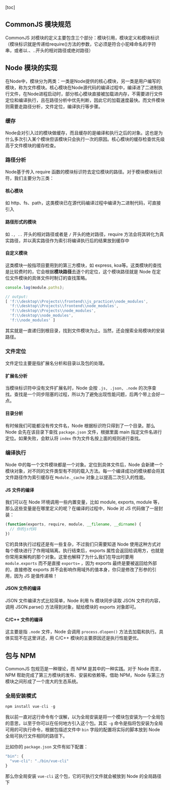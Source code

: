 [toc]

## CommonJS 模块规范

CommonJS 对模块的定义主要包含三个部分：模块引用，模块定义和模块标识（模块标识就是传递给require()方法的参数，它必须是符合小驼峰命名的字符串，或者以.、..开头的相对路径或绝对路径）



## Node 模块的实现

在Node中，模块分为两类：一类是Node提供的核心模块，另一类是用户编写的模块，称为文件模块。核心模块在Node源代码的编译过程中，编译进了二进制执行文件，在Node进程启动时，部分核心模块直接被加载进内存，不需要进行文件定位和编译执行，且在路径分析中优先判断，因此它的加载速度最快。而文件模块则需要走路径分析，文件定位，编译执行等步骤。

### 缓存

Node会对引入过的模块做缓存，而且缓存的是编译和执行之后的对象。这也是为什么多次引入某个模块但该模块只会执行一次的原因。核心模块的缓存检查优先级高于文件模块的缓存检查。

### 路径分析

Node基于传入 require 函数的模块标识符去定位模块的路径。对于模块模块标识符，我们主要分为三类：

#### 核心模块

如 http、fs、path，这类模块已在源代码编译过程中编译为二进制代码，可直接引入

#### 路径形式的模块

如 `., ..` 开头的相对路径或者是 `/` 开头的绝对路径，require 方法会将其转化为真实路径，并以真实路径作为索引将编译执行后的结果放到缓存中

#### 自定义模块

这类模块一般指项目要用到的第三方模块，如 express, koa等。这类模块的查找是比较费时的，它会根据**模块路径**去逐个的定位，这个模块路径就是 Node 在定位文件模块的具体文件时制订的查找策略。

```js
console.log(module.paths);

// output:
[ 'f:\\desktop\\Projects\\frontend\\js_practice\\node_modules',
  'f:\\desktop\\Projects\\frontend\\node_modules',
  'f:\\desktop\\Projects\\node_modules',
  'f:\\desktop\\node_modules',
  'f:\\node_modules' ]
```

其实就是一直递归到根目录，找到文件模块为止。当然，还会搜索全局模块的安装路径。

### 文件定位

文件定位主要是指扩展名分析和目录以及包的处理。

#### 扩展名分析

当模块标识符中没有文件扩展名时，Node 会按 `.js, .json, .node` 的次序查找。查找是一个同步阻塞的过程，所以为了避免出现性能问题，后两个带上会好一点。

#### 目录分析

有时候我们可能都没有传文件名，Node 根据标识符只得到了一个目录。那么 Node 会先在该目录下查找 `package.json` 文件，根据里面 main 指定文件名进行定位。如果失败，会默认将 `index` 作为文件名按上面的规则进行查找。

### 编译执行

Node 中的每一个文件模块都是一个对象。定位到具体文件后，Node 会新建一个模块对象，对不同的文件类型有不同的载入方法。每一个编译成功的模块都会将其文件路径作为索引缓存在 `Module._cache` 对象上以提高二次引入的性能。

#### JS 文件的编译

我们可以在 Node 环境调用一些内置变量，比如 module, exports, module 等，那么这些变量是在哪里定义的呢？在编译的过程中，Node 对 JS 代码做了一层封装：

```js
(function(exports, require, module, __filename, __dirname) {
  // 你的js代码
})
```

它的具体执行过程还是有一些复杂，不过我们只需要知道 Node 使用这种方式对每个模块进行了作用域隔离。执行结束后，exports 属性会返回给调用方，也就是你常用来解构的那个对象。这里也解释了为什么我们在导出时要用 `module.exports` 而不是直接 `exports=` ，因为 exports 最终是要被返回给外部的，直接修改 exports 并不会影响作用域外的值本身，你只是修改了形参的引用，因为 JS 是值传递嘛！

#### JSON 文件的编译

JSON 文件编译方式比较简单，Node 利用 fs 模块同步读取 JSON 文件的内容，调用 JSON.parse() 方法得到对象，赋给模块的 exports 对象即可。

#### C/C++ 文件的编译

这主要是指 `.node` 文件，Node 会调用 `process.dlopen()` 方法去加载和执行。具体实现不在这里详述，用 C/C++ 模块的主要原因还是执行性能更优。



## 包与 NPM

CommonJS 包规范是一种理论，而 NPM 是其中的一种实践。对于 Node 而言，NPM 帮助完成了第三方模块的发布、安装和依赖等。借助 NPM，Node 与第三方模块之间形成了一个庞大的生态系统。

### 全局安装模式

```js
npm install vue-cli -g
```

我以前一直对这行命令有个误解，以为全局安装是将一个模块包安装为一个全局包的意思，以至于你可以在任何地方引入这个包。其实 `-g` 命令是指将包安装为全局可用的可执行命令，根据包描述文件中 `bin` 字段的配置将实际的脚本放到 Node 全局可执行文件相同的路径下。

比如你的 `package.json` 文件有如下配置：

```js
"bin": {
  "vue-cli": "./bin/vue-cli"
}
```

那么你全局安装 `vue-cli` 这个包，它的可执行文件就会被放到 Node 的全局路径下

